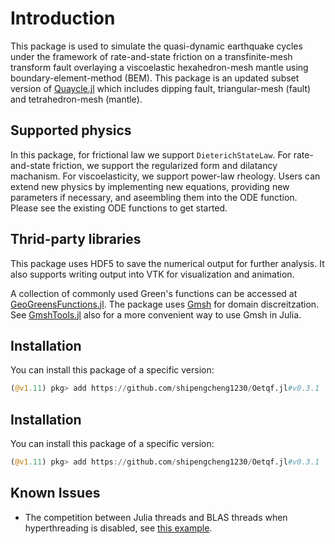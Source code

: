 # Introduction

This package is used to simulate the quasi-dynamic earthquake cycles under the framework of rate-and-state friction on a transfinite-mesh transform fault overlaying a viscoelastic hexahedron-mesh mantle using boundary-element-method (BEM). This package is an updated subset version of [Quaycle.jl](https://github.com/shipengcheng1230/Quaycle.jl) which includes dipping fault, triangular-mesh (fault) and tetrahedron-mesh (mantle).

## Supported physics

In this package, for frictional law we support `DieterichStateLaw`. For rate-and-state friction, we support the regularized form and dilatancy machanism. For viscoelasticity, we support power-law rheology. Users can extend new physics by implementing new equations, providing new parameters if necessary, and aseembling them into the ODE function. Please see the existing ODE functions to get started.

## Thrid-party libraries

This package uses HDF5 to save the numerical output for further analysis. It also supports writing output into VTK for visualization and animation.

A collection of commonly used Green's functions can be accessed at [GeoGreensFunctions.jl](https://github.com/shipengcheng1230/GeoGreensFunctions.jl). The package uses [Gmsh](https://gmsh.info/) for domain discreitzation. See [GmshTools.jl](https://github.com/shipengcheng1230/GmshTools.jl) also for a more convenient way to use Gmsh in Julia.

## Installation

You can install this package of a specific version:

```julia
(@v1.11) pkg> add https://github.com/shipengcheng1230/Oetqf.jl#v0.3.1
```

## Installation

You can install this package of a specific version:

```julia
(@v1.11) pkg> add https://github.com/shipengcheng1230/Oetqf.jl#v0.3.1
```

## Known Issues

- The competition between Julia threads and BLAS threads when hyperthreading is disabled, see [this example](https://discourse.julialang.org/t/possible-performance-drop-when-using-more-than-one-socket-threads/62022).
